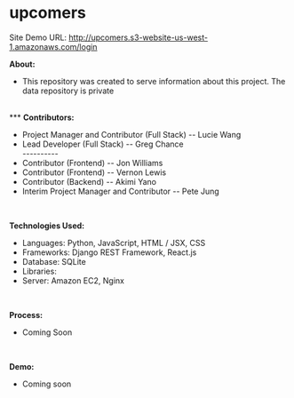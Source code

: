 # upcomers
Site Demo URL: http://upcomers.s3-website-us-west-1.amazonaws.com/login</br>

<strong>About:</strong></br>
<ul>
  <li> This repository was created to serve information about this project. The data repository is private</br>
</ul></br>
***
<strong>Contributors:</strong></br>
<ul>
  <li> Project Manager and Contributor (Full Stack) -- Lucie Wang</br>
  <li> Lead Developer (Full Stack) -- Greg Chance</br>
  ----------
  <li> Contributor (Frontend) -- Jon Williams</br>
  <li> Contributor (Frontend) -- Vernon Lewis</br>
  <li> Contributor (Backend) -- Akimi Yano</br>
  <li> Interim Project Manager and Contributor -- Pete Jung</br>
</ul></br>

<strong>Technologies Used:</strong></br>
<ul>
  <li> Languages: Python, JavaScript, HTML / JSX, CSS
  <li> Frameworks: Django REST Framework, React.js
  <li> Database: SQLite
  <li> Libraries:
  <li> Server: Amazon EC2, Nginx
 </ul></br>

<strong>Process:</strong></br>
<ul>
  <li> Coming Soon</br>
</ul></br>

<strong>Demo:</strong></br>
<ul>
  <li>Coming soon
</ul>
